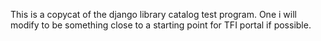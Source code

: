 This is a copycat of the django library catalog test program. 
One i will modify to be something close to a starting point for 
TFI portal if possible.
